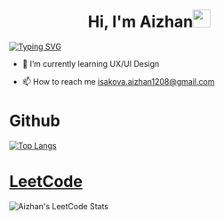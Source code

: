 <h1 align="center">Hi, I'm Aizhan<img src="https://github.com/blackcater/blackcater/raw/main/images/Hi.gif" height="32"/></h1>
<a href="https://git.io/typing-svg"><img src="https://readme-typing-svg.demolab.com?font=Ubuntu&weight=700&pause=1000&color=F7F7F7&width=435&lines=Frontend+developer" alt="Typing SVG" /></a>

- 🌱 I’m currently learning UX/UI Design 


- 📫 How to reach me isakova.aizhan1208@gmail.com

# Github
[![Top Langs](https://github-readme-stats.vercel.app/api/top-langs/?username=jxxllay&theme=dark&font=Ubuntu)](https://github.com/jxxllay/github-readme-stats)


# [LeetCode](https://leetcode.com/jxxllay)
![Aizhan's LeetCode Stats](https://leetcard.jacoblin.cool/jxxllay?theme=dark&font=Ubuntu)






